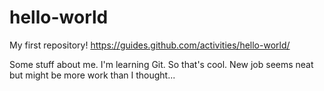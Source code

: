 # hello-world
My first repository!  https://guides.github.com/activities/hello-world/

Some stuff about me. I'm learning Git. So that's cool. New job seems neat but might be more work than I thought...
